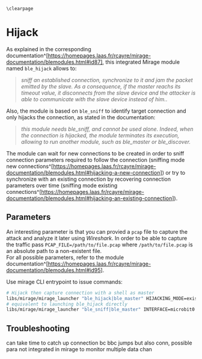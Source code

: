 ```{=latex}
\clearpage
```

# Hijack

As explained in the corresponding documentation^[https://homepages.laas.fr/rcayre/mirage-documentation/blemodules.html#id87], this integrated Mirage module named `ble_hijack` allows to:

> *sniff an established connection, synchronize to it and jam the packet emitted by the slave. As a consequence, if the master reachs its timeout value, it disconnects from the slave device and the attacker is able to communicate with the slave device instead of him.*.

Also, the module is based on `ble_sniff` to identify target connection and only hijacks the connection, as stated in the documentation:

> *this module needs ble_sniff, and cannot be used alone. Indeed, when the connection is hijacked, the module terminates its execution, allowing to run another module, such as ble_master or ble_discover.*

The module can wait for new connections to be created in order to sniff connection parameters required to follow the connection (sniffing mode new connections^[https://homepages.laas.fr/rcayre/mirage-documentation/blemodules.html#hijacking-a-new-connection]) or try to synchronize with an existing connection by recovering connection parameters over time (sniffing mode existing connections^[https://homepages.laas.fr/rcayre/mirage-documentation/blemodules.html#hijacking-an-existing-connection]).  

## Parameters

An interesting parameter is that you can provied a `pcap` file to capture the attack and analyze it later using *Wireshark*. In order to be able to capture the traffic pass `PCAP_FILE=/path/to/file.pcap` where `/path/to/file.pcap` is an absolute path to a non-existent file.  
For all possible parameters, refer to the module documentation^[https://homepages.laas.fr/rcayre/mirage-documentation/blemodules.html#id95].

Use mirage CLI entrypoint to issue commands:
```bash
# Hijack then capture connection with a shell as master
libs/mirage/mirage_launcher "ble_hijack|ble_master" HIJACKING_MODE=existingConnections
# equivalent to launching ble_hijack directly
libs/mirage/mirage_launcher "ble_sniff|ble_master" INTERFACE=microbit0 SNIFFING_MODE=existingConnections HIJACKING=yes
```

## Troubleshooting

can take time to catch up connection bc bbc jumps but also conn, possible para not integrated in mirage to monitor multiple data chan